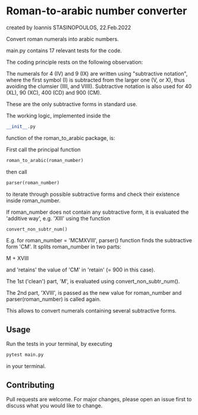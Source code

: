 # Roman-to-arabic number converter

created by Ioannis STASINOPOULOS, 22.Feb.2022

Convert roman numerals into arabic numbers.

main.py contains 17 relevant tests for the code. 


The coding principle rests on the following observation:

The numerals for 4 (IV) and 9 (IX) are written using
"subtractive notation", where the first symbol (I) is
subtracted from the larger one (V, or X),
thus avoiding the clumsier (IIII, and VIIII).
Subtractive notation is also used for 40 (XL), 90 (XC), 400 (CD) and 900 (CM).

These are the only subtractive forms in standard use.

The working logic, implemented inside the 
```python
__init__.py
```
function of the roman_to_arabic package, is:

First call the principal function 
```python
roman_to_arabic(roman_number)
```

then call 
```python
parser(roman_number)
``` 
to iterate through possible subtractive forms
and check their existence inside roman_number.

If roman_number does not contain any subtractive form, it is evaluated the
'additive way', e.g. 'XIII' using the function
```python
convert_non_subtr_num()
```

E.g. for roman_number = 'MCMXVIII', parser() function finds the subtractive form
'CM'. It splits roman_number in two parts: 

M + XVIII 

and 'retains' the value
of 'CM' in 'retain' (= 900 in this case).

The 1st ('clean') part, 'M', is evaluated using convert_non_subtr_num().

The 2nd part, 'XVIII', is passed as the new value for roman_number
and parser(roman_number) is called again. 

This allows to convert numerals
containing several subtractive forms.

## Usage
Run the tests in your terminal, by executing
 
```python
pytest main.py
```
in your terminal.

## Contributing
Pull requests are welcome. For major changes, please open an issue first to discuss what you would like to change.

